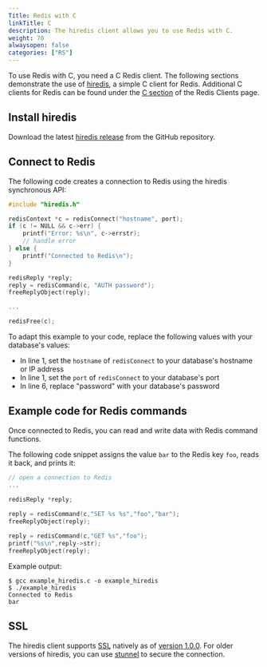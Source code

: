 ```yaml
---
Title: Redis with C
linkTitle: C
description: The hiredis client allows you to use Redis with C.
weight: 70
alwaysopen: false
categories: ["RS"]
---
```

To use Redis with C, you need a C Redis client. The following sections demonstrate the use of [hiredis](https://github.com/redis/hiredis), a simple C client for Redis. Additional C clients for Redis can be found under the [C section](http://redis.io/clients#C) of the Redis Clients page.

## Install hiredis

Download the latest [hiredis release](https://github.com/redis/hiredis/releases) from the GitHub repository.

## Connect to Redis

The following code creates a connection to Redis using the hiredis synchronous API:

```C
#include "hiredis.h"

redisContext *c = redisConnect("hostname", port);
if (c != NULL && c->err) {
    printf("Error: %s\n", c->errstr);
    // handle error
} else {
    printf("Connected to Redis\n");
}

redisReply *reply;
reply = redisCommand(c, "AUTH password");
freeReplyObject(reply);

...

redisFree(c);
```

To adapt this example to your code, replace the following values with your database's values:

- In line 1, set the `hostname` of `redisConnect` to your database's hostname or IP address
- In line 1, set the `port` of `redisConnect` to your database's port
- In line 6, replace "password" with your database's password

## Example code for Redis commands

Once connected to Redis, you can read and write data with Redis command functions.

The following code snippet assigns the value `bar` to the Redis key `foo`, reads it back, and prints it:

```C
// open a connection to Redis
...
 
redisReply *reply;

reply = redisCommand(c,"SET %s %s","foo","bar");
freeReplyObject(reply);

reply = redisCommand(c,"GET %s","foo");
printf("%s\n",reply->str);
freeReplyObject(reply);
```

Example output:

    $ gcc example_hiredis.c -o example_hiredis
    $ ./example_hiredis
    Connected to Redis
    bar

## SSL

The hiredis client supports [SSL](https://en.wikipedia.org/wiki/Transport_Layer_Security) natively as of [version 1.0.0](https://github.com/redis/hiredis/releases/tag/v1.0.0). For older versions of hiredis, you can use [stunnel](https://redislabs.com/blog/using-stunnel-to-secure-redis) to secure the connection.
